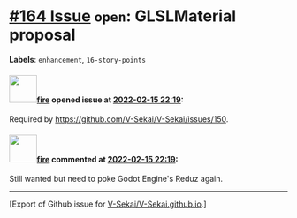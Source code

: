 # [\#164 Issue](https://github.com/V-Sekai/V-Sekai.github.io/issues/164) `open`: GLSLMaterial proposal
**Labels**: `enhancement`, `16-story-points`


#### <img src="https://avatars.githubusercontent.com/u/32321?u=c2e06a3d2b49a467aa907e54aa259516440267cc&v=4" width="50">[fire](https://github.com/fire) opened issue at [2022-02-15 22:19](https://github.com/V-Sekai/V-Sekai.github.io/issues/164):

Required by https://github.com/V-Sekai/V-Sekai/issues/150.

#### <img src="https://avatars.githubusercontent.com/u/32321?u=c2e06a3d2b49a467aa907e54aa259516440267cc&v=4" width="50">[fire](https://github.com/fire) commented at [2022-02-15 22:19](https://github.com/V-Sekai/V-Sekai.github.io/issues/164#issuecomment-1107841540):

Still wanted but need to poke Godot Engine's Reduz again.


-------------------------------------------------------------------------------



[Export of Github issue for [V-Sekai/V-Sekai.github.io](https://github.com/V-Sekai/V-Sekai.github.io).]
